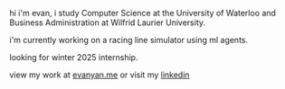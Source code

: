 hi i'm evan, i study Computer Science at the University of Waterloo and Business Administration at Wilfrid Laurier University.

i'm currently working on a racing line simulator using ml agents.

looking for winter 2025 internship.

view my work at <a href="https://evanyan.me/">evanyan.me</a> or visit my <a href="https://www.linkedin.com/in/yanevan/">linkedin</a>

